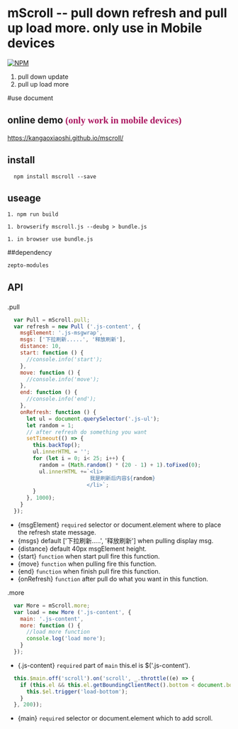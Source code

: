 # mScroll -- pull down refresh and pull up load more. only use in Mobile devices

[![NPM](https://nodei.co/npm/mscroll.png?downloads=true&downloadRank=true&stars=true)](https://nodei.co/npm/mscroll/)<br/>
1. pull down update
1. pull up load more

#use document
## online demo <font color=#ab1761  face="黑体">(only work in mobile devices)</font>
  https://kangaoxiaoshi.github.io/mscroll/
## install
```
  npm install mscroll --save
```
## useage
```
1. npm run build

1. browserify mscroll.js --deubg > bundle.js

1. in browser use bundle.js
```
##dependency
```
zepto-modules
```
## API
###
.pull
```js
  var Pull = mScroll.pull;
  var refresh = new Pull ('.js-content', {
    msgElement: '.js-msgwrap',
    msgs: ['下拉刷新.....', '释放刷新'],
    distance: 10,
    start: function () {
      //console.info('start');
    },
    move: function () {
      //console.info('move');
    },
    end: function () {
      //console.info('end');
    },
    onRefresh: function () {
      let ul = document.querySelector('.js-ul');                    
      let random = 1; 
      // after refresh do something you want
      setTimeout(() => {           
        this.backTop();
        ul.innerHTML = '';
        for (let i = 0; i< 25; i++) {
          random = (Math.random() * (20 - 1) + 1).toFixed(0);
          ul.innerHTML +=`<li>
                          我是刷新后内容${random}
                         </li>`;
        }
      }, 1000);
    }
  });
```
  *  {msgElement} ``required``  selector or  document.element  where to place the refresh state message.
  *  {msgs}  default ['下拉刷新.....', '释放刷新'] when pulling  display msg.
  *  {distance} default 40px msgElement  height.
  *  {start} ``function`` when start pull fire this function.
  *  {move} ``function`` when  pulling fire this function.
  *  {end} ``function`` when  finish pull fire this function.
  *  {onRefresh} ``function`` after pull  do what you want in this function.

.more
```js
  var More = mScroll.more;
  var load = new More ('.js-content', {
    main: '.js-content',        
    more: function () {
      //load more function
      console.log('load more');
    }
  });
```
  *  {.js-content} ``required`` part of ``main`` this.el is $('.js-content').
```js
  this.$main.off('scroll').on('scroll', _.throttle((e) => {
    if (this.el && this.el.getBoundingClientRect().bottom < document.body.clientHeight + 25) {        
      this.$el.trigger('load-bottom');        
    }
  }, 200));
```
  *  {main} ``required`` selector or  document.element  which to add scroll.


